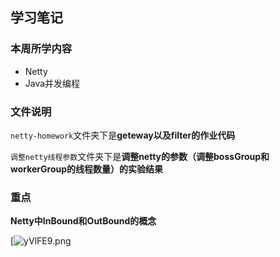 ## 学习笔记

### 本周所学内容

- Netty
- Java并发编程

### 文件说明

`netty-homework`文件夹下是**geteway以及filter的作业代码**

`调整netty线程参数`文件夹下是**调整netty的参数（调整bossGroup和workerGroup的线程数量）的实验结果**

### 重点

**Netty中InBound和OutBound的概念**

[![yVlFE9.png](https://s3.ax1x.com/2021/02/01/yVlFE9.png)

